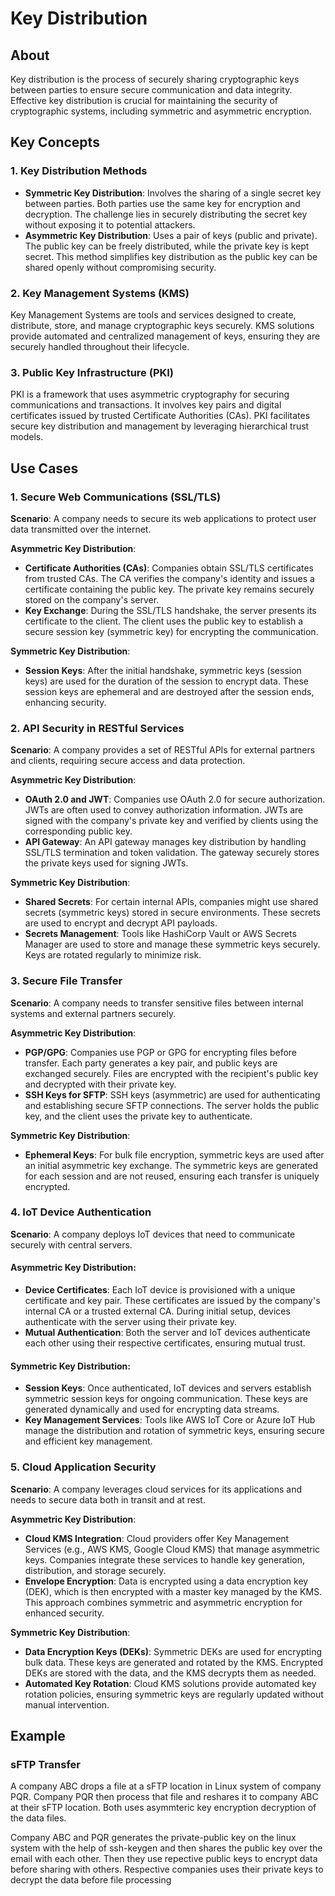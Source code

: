 # Key Distribution

## About

Key distribution is the process of securely sharing cryptographic keys between parties to ensure secure communication and data integrity. Effective key distribution is crucial for maintaining the security of cryptographic systems, including symmetric and asymmetric encryption.

## **Key Concepts**

### **1. Key Distribution Methods**

* **Symmetric Key Distribution**: Involves the sharing of a single secret key between parties. Both parties use the same key for encryption and decryption. The challenge lies in securely distributing the secret key without exposing it to potential attackers.
* **Asymmetric Key Distribution**: Uses a pair of keys (public and private). The public key can be freely distributed, while the private key is kept secret. This method simplifies key distribution as the public key can be shared openly without compromising security.

### **2. Key Management Systems (KMS)**

Key Management Systems are tools and services designed to create, distribute, store, and manage cryptographic keys securely. KMS solutions provide automated and centralized management of keys, ensuring they are securely handled throughout their lifecycle.

### **3. Public Key Infrastructure (PKI)**

PKI is a framework that uses asymmetric cryptography for securing communications and transactions. It involves key pairs and digital certificates issued by trusted Certificate Authorities (CAs). PKI facilitates secure key distribution and management by leveraging hierarchical trust models.

## **Use Cases**

### **1. Secure Web Communications (SSL/TLS)**

**Scenario**: A company needs to secure its web applications to protect user data transmitted over the internet.

**Asymmetric Key Distribution**:

* **Certificate Authorities (CAs)**: Companies obtain SSL/TLS certificates from trusted CAs. The CA verifies the company's identity and issues a certificate containing the public key. The private key remains securely stored on the company's server.
* **Key Exchange**: During the SSL/TLS handshake, the server presents its certificate to the client. The client uses the public key to establish a secure session key (symmetric key) for encrypting the communication.

**Symmetric Key Distribution**:

* **Session Keys**: After the initial handshake, symmetric keys (session keys) are used for the duration of the session to encrypt data. These session keys are ephemeral and are destroyed after the session ends, enhancing security.

### **2. API Security in RESTful Services**

**Scenario**: A company provides a set of RESTful APIs for external partners and clients, requiring secure access and data protection.

**Asymmetric Key Distribution**:

* **OAuth 2.0 and JWT**: Companies use OAuth 2.0 for secure authorization. JWTs are often used to convey authorization information. JWTs are signed with the company's private key and verified by clients using the corresponding public key.
* **API Gateway**: An API gateway manages key distribution by handling SSL/TLS termination and token validation. The gateway securely stores the private keys used for signing JWTs.

**Symmetric Key Distribution**:

* **Shared Secrets**: For certain internal APIs, companies might use shared secrets (symmetric keys) stored in secure environments. These secrets are used to encrypt and decrypt API payloads.
* **Secrets Management**: Tools like HashiCorp Vault or AWS Secrets Manager are used to store and manage these symmetric keys securely. Keys are rotated regularly to minimize risk.

### **3. Secure File Transfer**

**Scenario**: A company needs to transfer sensitive files between internal systems and external partners securely.

**Asymmetric Key Distribution**:

* **PGP/GPG**: Companies use PGP or GPG for encrypting files before transfer. Each party generates a key pair, and public keys are exchanged securely. Files are encrypted with the recipient's public key and decrypted with their private key.
* **SSH Keys for SFTP**: SSH keys (asymmetric) are used for authenticating and establishing secure SFTP connections. The server holds the public key, and the client uses the private key to authenticate.

**Symmetric Key Distribution**:

* **Ephemeral Keys**: For bulk file encryption, symmetric keys are used after an initial asymmetric key exchange. The symmetric keys are generated for each session and are not reused, ensuring each transfer is uniquely encrypted.

### **4. IoT Device Authentication**

**Scenario**: A company deploys IoT devices that need to communicate securely with central servers.

#### **Asymmetric Key Distribution**:

* **Device Certificates**: Each IoT device is provisioned with a unique certificate and key pair. These certificates are issued by the company's internal CA or a trusted external CA. During initial setup, devices authenticate with the server using their private key.
* **Mutual Authentication**: Both the server and IoT devices authenticate each other using their respective certificates, ensuring mutual trust.

#### **Symmetric Key Distribution**:

* **Session Keys**: Once authenticated, IoT devices and servers establish symmetric session keys for ongoing communication. These keys are generated dynamically and used for encrypting data streams.
* **Key Management Services**: Tools like AWS IoT Core or Azure IoT Hub manage the distribution and rotation of symmetric keys, ensuring secure and efficient key management.

### **5. Cloud Application Security**

**Scenario**: A company leverages cloud services for its applications and needs to secure data both in transit and at rest.

**Asymmetric Key Distribution**:

* **Cloud KMS Integration**: Cloud providers offer Key Management Services (e.g., AWS KMS, Google Cloud KMS) that manage asymmetric keys. Companies integrate these services to handle key generation, distribution, and storage securely.
* **Envelope Encryption**: Data is encrypted using a data encryption key (DEK), which is then encrypted with a master key managed by the KMS. This approach combines symmetric and asymmetric encryption for enhanced security.

**Symmetric Key Distribution**:

* **Data Encryption Keys (DEKs)**: Symmetric DEKs are used for encrypting bulk data. These keys are generated and rotated by the KMS. Encrypted DEKs are stored with the data, and the KMS decrypts them as needed.
* **Automated Key Rotation**: Cloud KMS solutions provide automated key rotation policies, ensuring symmetric keys are regularly updated without manual intervention.

## Example

### sFTP Transfer

A company ABC drops a file at a sFTP location in Linux system of company PQR. Company PQR then process that file and reshares it to company ABC at their sFTP location. Both uses asymmteric key encryption decryption of the data files.

Company ABC and PQR generates the private-public key on the linux system with the help of ssh-keygen and then shares the public key over the email with each other. Then they use repective public keys to encrypt data before sharing with others. Respective companies uses their private keys to decrypt the data before file processing&#x20;





